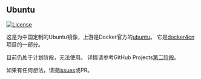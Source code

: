 ## Ubuntu

[![License](https://img.shields.io/github/license/docker4cn/ubuntu.svg)](https://github.com/docker4cn/ubuntu/master/LICENSE)

这是为中国定制的Ubuntu镜像，上游是Docker官方的[ubuntu](https://hub.docker.com/_/ubuntu)。
它是[docker4cn]项目的一部分。

目前仍处于计划阶段，无法使用。
详情请参考GitHub Projects[第二阶段]。

如果有任何想法，请提[issues]或PR。

[docker4cn]:https://docker-4.cn/
[第二阶段]:https://github.com/orgs/docker4cn/projects/2
[issues]:https://github.com/docker4cn/ubuntu/issues/new

